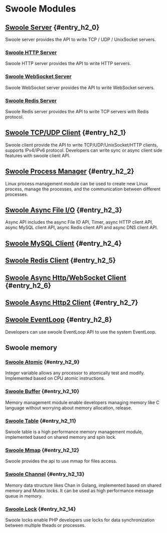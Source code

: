 # Swoole Modules

## [Swoole Server](/modules/swoole-server.md) {#entry_h2_0}

Swoole server provides the API to write TCP / UDP / UnixSocket servers.

### [Swoole HTTP Server](/modules/swoole-http-server.md)

Swoole HTTP server provides the API to write HTTP servers.

### [Swoole WebSocket Server](/modules/swoole-websocket-server.md)

Swoole WebSocket server provides the API to write WebSocket servers.

### [Swoole Redis Server](/modules/swoole-redis-server.md)

Swoole Redis server provides the API to write TCP servers with Redis protocol.

## [Swoole TCP/UDP Client](/modules/swoole-client.md) {#entry_h2_1}

Swoole client provide the API to write TCP/UDP/UnixSocket/HTTP clients, supports IPv4/IPv6 protocol. Developers can write sync or async client side features with swoole client API.

## [Swoole Process Manager](/modules/swoole-process.md) {#entry_h2_2}

Linux process management module can be used to create new Linux process, manage the processes, and the communication between different processes.

## [Swoole Async File I/O](/modules/swoole-async-io.md) {#entry_h2_3}

Async API includes the async File IO API, Timer, async HTTP client API, async MySQL client API,  async Redis client API and async DNS client API.

## [Swoole MySQL Client](/modules/swoole-async-mysql-client.md) {#entry_h2_4}

## [Swoole Redis Client](/modules/swoole-async-redis-client.md) {#entry_h2_5}

## [Swoole Async Http/WebSocket Client](/modules/swoole-async-http-client.md) {#entry_h2_6}

## [Swoole Async Http2 Client](/modules/swoole-async-http2-client.md) {#entry_h2_7}

## [Swoole EventLoop](/modules/swoole-event-loop.md) {#entry_h2_8}

Developers can use swoole EventLoop API to use the system EventLoop.

## Swoole memory

### [Swoole Atomic](/modules/swoole-atomic.md) {#entry_h2_9}

Integer variable allows any processor to atomically test and modify. Implemented based on CPU atomic instructions.

### [Swoole Buffer](/modules/swoole-buffer.md) {#entry_h2_10}

Memory management module enable developers managing memory like C language without worrying about memory allocation, release.

### [Swoole Table](/modules/swoole-table.md) {#entry_h2_11}

Swoole table is a high performance memory management module, implemented based on shared memory and spin lock.

### [Swoole Mmap](/modules/swoole-mmap.md) {#entry_h2_12}

Swoole provides the api to use mmap for files access.

### [Swoole Channel](/modules/swoole-channel.md) {#entry_h2_13}

Memory data structure likes Chan in Golang, implemented based on shared memory and Mutex locks. It can be used as high performance message queue in memory. 

### [Swoole Lock](/modules/swoole-lock.md) {#entry_h2_14}

Swoole locks enable PHP developers use locks for data synchronization between multiple theads or processes.


